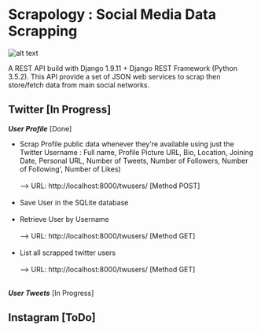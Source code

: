 # Scrapology : Social Media Data Scrapping 

![alt text](http://i.imgur.com/IkRpfaG.png "Social Media Data Scrapping")

A REST API build with Django 1.9.11 + Django REST Framework (Python 3.5.2). This API provide a set of JSON web services 
to scrap then store/fetch data from main social networks. 

## Twitter [In Progress]

*__User Profile__* [Done]
  * Scrap Profile public data whenever they're available using just the Twitter Username : Full name, Profile Picture URL, Bio, Location, Joining Date, 
Personal URL, Number of Tweets, Number of Followers, Number of Following', Number of Likes) <br><br>
-->  URL: http://localhost:8000/twusers/<Username> [Method POST]<br><br>
  * Save User in the SQLite database<br><br>
  * Retrieve User by Username <br><br>
-->  URL: http://localhost:8000/twusers/<Username> [Method GET]<br><br>
  * List all scrapped twitter users <br><br>
-->  URL: http://localhost:8000/twusers/ [Method GET]<br><br>

*__User Tweets__* [In Progress]

## Instagram [ToDo]

